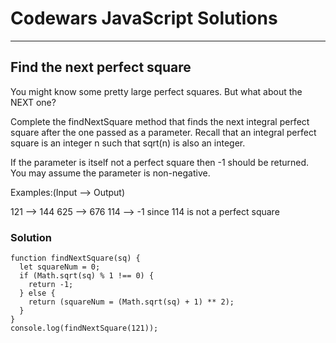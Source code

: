 # Codewars JavaScript Solutions

---

## Find the next perfect square

You might know some pretty large perfect squares. But what about the NEXT one?

Complete the findNextSquare method that finds the next integral perfect square after the one passed as a parameter.
Recall that an integral perfect square is an integer n such that sqrt(n) is also an integer.

If the parameter is itself not a perfect square then -1 should be returned.
You may assume the parameter is non-negative.

Examples:(Input --> Output)

121 --> 144
625 --> 676
114 --> -1 since 114 is not a perfect square

### Solution

```
function findNextSquare(sq) {
  let squareNum = 0;
  if (Math.sqrt(sq) % 1 !== 0) {
    return -1;
  } else {
    return (squareNum = (Math.sqrt(sq) + 1) ** 2);
  }
}
console.log(findNextSquare(121));
```
